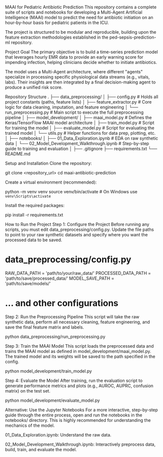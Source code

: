 MAAI for Pediatric Antibiotic Prediction
This repository contains a complete suite of scripts and notebooks for developing a Multi-Agent Artificial Intelligence (MAAI) model to predict the need for antibiotic initiation on an hour-by-hour basis for pediatric patients in the ICU.

The project is structured to be modular and reproducible, building upon the feature extraction methodologies established in the ped-sepsis-prediction-ml repository.

Project Goal
The primary objective is to build a time-series prediction model that leverages hourly EMR data to provide an early warning score for impending infection, helping clinicians decide whether to initiate antibiotics.

The model uses a Multi-Agent architecture, where different "agents" specialize in processing specific physiological data streams (e.g., vitals, labs). Their insights are then integrated by a final decision-making agent to produce a unified risk score.

Repository Structure
.
├── data_preprocessing/
│   ├── config.py               # Holds all project constants (paths, feature lists)
│   ├── feature_extractor.py    # Core logic for data cleaning, imputation, and feature engineering
│   └── run_preprocessing.py      # Main script to execute the full preprocessing pipeline
│
├── model_development/
│   ├── maai_model.py           # Defines the Keras/TensorFlow MAAI model architecture
│   ├── train_model.py          # Script for training the model
│   ├── evaluate_model.py       # Script for evaluating the trained model
│   └── utils.py                # Helper functions for data prep, plotting, etc.
│
├── notebooks/
│   ├── 01_Data_Exploration.ipynb       # EDA on raw synthetic data
│   └── 02_Model_Development_Walkthrough.ipynb # Step-by-step guide to training and evaluation
│
├── .gitignore
├── requirements.txt
└── README.md

Setup and Installation
Clone the repository:

git clone <repository_url>
cd maai-antibiotic-prediction

Create a virtual environment (recommended):

python -m venv venv
source venv/bin/activate  # On Windows use `venv\Scripts\activate`

Install the required packages:

pip install -r requirements.txt

How to Run the Project
Step 1: Configure the Project
Before running any scripts, you must edit data_preprocessing/config.py. Update the file paths to point to your raw synthetic datasets and specify where you want the processed data to be saved.

# data_preprocessing/config.py
RAW_DATA_PATH = 'path/to/your/raw_data/'
PROCESSED_DATA_PATH = 'path/to/save/processed_data/'
MODEL_SAVE_PATH = 'path/to/save/models/'
# ... and other configurations

Step 2: Run the Preprocessing Pipeline
This script will take the raw synthetic data, perform all necessary cleaning, feature engineering, and save the final feature matrix and labels.

python data_preprocessing/run_preprocessing.py

Step 3: Train the MAAI Model
This script loads the preprocessed data and trains the MAAI model as defined in model_development/maai_model.py. The trained model and its weights will be saved to the path specified in the config.

python model_development/train_model.py

Step 4: Evaluate the Model
After training, run the evaluation script to generate performance metrics and plots (e.g., AUROC, AUPRC, confusion matrix) on the test set.

python model_development/evaluate_model.py

Alternative: Use the Jupyter Notebooks
For a more interactive, step-by-step guide through the entire process, open and run the notebooks in the notebooks/ directory. This is highly recommended for understanding the mechanics of the model.

01_Data_Exploration.ipynb: Understand the raw data.

02_Model_Development_Walkthrough.ipynb: Interactively preprocess data, build, train, and evaluate the model.
